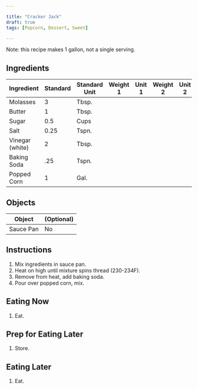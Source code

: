 ```yaml
---

title: "Cracker Jack"
draft: true
tags: [Popcorn, Dessert, Sweet]

---
```


Note: this recipe makes 1 gallon, not a single serving.

## Ingredients

| Ingredient | Standard | Standard Unit | Weight 1 | Unit 1 | Weight 2 | Unit 2 |
| ---------- | -------- | ------------- | -------- | ------ | -------- | ------ |
| Molasses   |  3       |  Tbsp.        |          |        |          |        |
| Butter     |  1       |  Tbsp.        |          |        |          |        |
| Sugar      |  0.5     |  Cups         |          |        |          |        |
| Salt       |  0.25    |  Tspn.        |          |        |          |        |
| Vinegar (white)| 2    |  Tbsp.        |          |        |          |        |
| Baking Soda|  .25     |  Tspn.        |          |        |          |        |
| Popped Corn|  1       |  Gal.         |          |        |          |        |

## Objects

| Object | (Optional) |
| ------ | ---------- |
| Sauce Pan | No     |

## Instructions

1. Mix ingredients in sauce pan.
2. Heat on high until mixture spins thread (230-234F).
3. Remove from heat, add baking soda.
4. Pour over popped corn, mix.

## Eating Now

1. Eat.

## Prep for Eating Later

1. Store.

## Eating Later

1. Eat.
